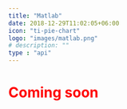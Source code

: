 ```yaml
---
title: "Matlab"
date: 2018-12-29T11:02:05+06:00
icon: "ti-pie-chart"
logo: "images/matlab.png"
# description: ""
type : "api"
---
```


<h1 class="text-center" style="color:red">Coming soon</h1>
